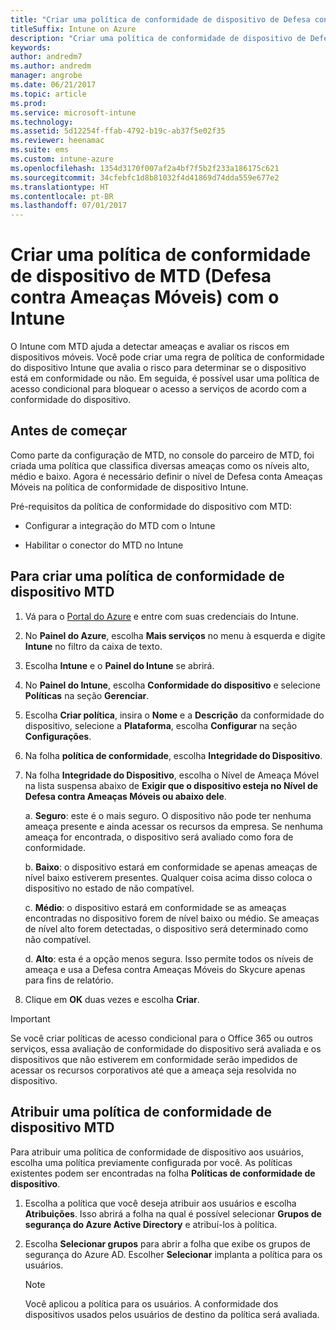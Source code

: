 ```yaml
---
title: "Criar uma política de conformidade de dispositivo de Defesa contra Ameaças Móveis com o Intune"
titleSuffix: Intune on Azure
description: "Criar uma política de conformidade de dispositivo de Defesa contra Ameaças Móveis no Intune"
keywords: 
author: andredm7
ms.author: andredm
manager: angrobe
ms.date: 06/21/2017
ms.topic: article
ms.prod: 
ms.service: microsoft-intune
ms.technology: 
ms.assetid: 5d12254f-ffab-4792-b19c-ab37f5e02f35
ms.reviewer: heenamac
ms.suite: ems
ms.custom: intune-azure
ms.openlocfilehash: 1354d3170f007af2a4bf7f5b2f233a186175c621
ms.sourcegitcommit: 34cfebfc1d8b81032f4d41869d74dda559e677e2
ms.translationtype: HT
ms.contentlocale: pt-BR
ms.lasthandoff: 07/01/2017
---
```

# Criar uma política de conformidade de dispositivo de MTD (Defesa contra Ameaças Móveis) com o Intune
<a id="create-mobile-threat-defense-mtd-device-compliance-policy-with-intune" class="xliff"></a>

O Intune com MTD ajuda a detectar ameaças e avaliar os riscos em dispositivos móveis. Você pode criar uma regra de política de conformidade do dispositivo Intune que avalia o risco para determinar se o dispositivo está em conformidade ou não. Em seguida, é possível usar uma política de acesso condicional para bloquear o acesso a serviços de acordo com a conformidade do dispositivo.

## Antes de começar
<a id="before-you-begin" class="xliff"></a>

Como parte da configuração de MTD, no console do parceiro de MTD, foi criada uma política que classifica diversas ameaças como os níveis alto, médio e baixo. Agora é necessário definir o nível de Defesa conta Ameaças Móveis na política de conformidade de dispositivo Intune.

Pré-requisitos da política de conformidade do dispositivo com MTD:

-   Configurar a integração do MTD com o Intune

-   Habilitar o conector do MTD no Intune

## Para criar uma política de conformidade de dispositivo MTD
<a id="to-create-a-mtd-device-compliance-policy" class="xliff"></a>

1.  Vá para o [Portal do Azure](https://portal.azure.com/) e entre com suas credenciais do Intune.

2.  No **Painel do Azure**, escolha **Mais serviços** no menu à esquerda e digite **Intune** no filtro da caixa de texto.

3.  Escolha **Intune** e o **Painel do Intune** se abrirá.

4. No **Painel do Intune**, escolha **Conformidade do dispositivo** e selecione **Políticas** na seção **Gerenciar**.

5.  Escolha **Criar política**, insira o **Nome** e a **Descrição** da conformidade do dispositivo, selecione a **Plataforma**, escolha **Configurar** na seção **Configurações**.

6.  Na folha **política de conformidade**, escolha **Integridade do Dispositivo**.

7.  Na folha **Integridade do Dispositivo**, escolha o Nível de Ameaça Móvel na lista suspensa abaixo de **Exigir que o dispositivo esteja no Nível de Defesa contra Ameaças Móveis ou abaixo dele**.

    a.  **Seguro**: este é o mais seguro. O dispositivo não pode ter nenhuma ameaça presente e ainda acessar os recursos da empresa. Se nenhuma ameaça for encontrada, o dispositivo será avaliado como fora de conformidade.

    b.  **Baixo**: o dispositivo estará em conformidade se apenas ameaças de nível baixo estiverem presentes. Qualquer coisa acima disso coloca o dispositivo no estado de não compatível.

    c.  **Médio**: o dispositivo estará em conformidade se as ameaças encontradas no dispositivo forem de nível baixo ou médio. Se ameaças de nível alto forem detectadas, o dispositivo será determinado como não compatível.

    d.  **Alto**: esta é a opção menos segura. Isso permite todos os níveis de ameaça e usa a Defesa contra Ameaças Móveis do Skycure apenas para fins de relatório.

8.  Clique em **OK** duas vezes e escolha **Criar**.

> [!IMPORTANT]
> Se você criar políticas de acesso condicional para o Office 365 ou outros serviços, essa avaliação de conformidade do dispositivo será avaliada e os dispositivos que não estiverem em conformidade serão impedidos de acessar os recursos corporativos até que a ameaça seja resolvida no dispositivo.

## Atribuir uma política de conformidade de dispositivo MTD
<a id="to-assign-a-mtd-device-compliance-policy" class="xliff"></a>

Para atribuir uma política de conformidade de dispositivo aos usuários, escolha uma política previamente configurada por você. As políticas existentes podem ser encontradas na folha **Políticas de conformidade de dispositivo**.

1. Escolha a política que você deseja atribuir aos usuários e escolha **Atribuições**. Isso abrirá a folha na qual é possível selecionar **Grupos de segurança do Azure Active Directory** e atribuí-los à política.

2. Escolha **Selecionar grupos** para abrir a folha que exibe os grupos de segurança do Azure AD.  Escolher **Selecionar** implanta a política para os usuários.

    > [!NOTE] 
    > Você aplicou a política para os usuários. A conformidade dos dispositivos usados pelos usuários de destino da política será avaliada.